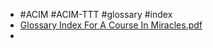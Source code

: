 - #ACIM #ACIM-TTT #glossary #index
- [Glossary Index For A Course In Miracles.pdf](hook://file/iecM0udDv?p=S2VubmV0aCBXYXBuaWNrL1BERiBib29rcw==&n=Glossary%20Index%20For%20A%20Course%20In%20Miracles%5F4%2Epdf)
-
